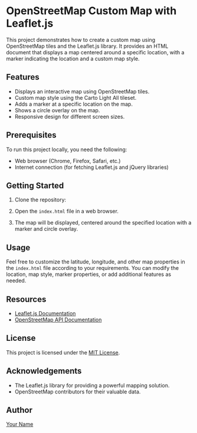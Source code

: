 # OpenStreetMap Custom Map with Leaflet.js

This project demonstrates how to create a custom map using OpenStreetMap tiles and the Leaflet.js library. It provides an HTML document that displays a map centered around a specific location, with a marker indicating the location and a custom map style.

## Features

- Displays an interactive map using OpenStreetMap tiles.
- Custom map style using the Carto Light All tileset.
- Adds a marker at a specific location on the map.
- Shows a circle overlay on the map.
- Responsive design for different screen sizes.

## Prerequisites

To run this project locally, you need the following:

- Web browser (Chrome, Firefox, Safari, etc.)
- Internet connection (for fetching Leaflet.js and jQuery libraries)

## Getting Started

1. Clone the repository:


2. Open the `index.html` file in a web browser.

3. The map will be displayed, centered around the specified location with a marker and circle overlay.

## Usage

Feel free to customize the latitude, longitude, and other map properties in the `index.html` file according to your requirements. You can modify the location, map style, marker properties, or add additional features as needed.

## Resources

- [Leaflet.js Documentation](https://leafletjs.com/)
- [OpenStreetMap API Documentation](https://wiki.openstreetmap.org/wiki/API_v0.6)

## License

This project is licensed under the [MIT License](LICENSE).

## Acknowledgements

- The Leaflet.js library for providing a powerful mapping solution.
- OpenStreetMap contributors for their valuable data.

## Author

[Your Name](https://github.com/sopu175)
